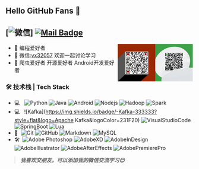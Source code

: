 ## Hello GitHub Fans 👋
[![微信](https://img.shields.io/badge/微信-vx32057-red.svg "微信")]
[![Mail Badge](https://img.shields.io/badge/-zg10472580@gmail.com-c14438?style=flat&logo=Gmail&logoColor=white&link=mailto:zg10472580@gmail.com)](mailto:zg10472580@gmail.com)
---
<img align="right" alt="微信" width="20%" src="./d2aae7f2d51bfb7fc6ca37667b1c0b5.jpg" />
<img align="right" alt="微信" width="20%" src="./6fa99038ea351c37f74c82d4a4001a0.jpg" />

- 🌱 编程爱好者
- 💬 微信:[vx32057](vx32057) 欢迎一起讨论学习
- 👋 爬虫爱好者 开源爱好者 Android开发爱好者


### 🛠 技术栈 | Tech Stack

- 💻 &#160;
![Python](https://img.shields.io/badge/-Python-333333?style=flat&logo=Python&logoColor=FCC624)
![Java](https://img.shields.io/badge/-Java-333333?style=flat&logo=Java&logoColor=FF0000)
![Android](https://img.shields.io/badge/-Android-333333?style=flat&logo=Android&logoColor=3DDC84)
![Nodejs](https://img.shields.io/badge/-Nodejs-333333?style=flat&logo=Next.js&logoColor=3DDC84)
![Hadoop](https://img.shields.io/badge/-%E5%A4%A7%E6%95%B0%E6%8D%AE-333333?style=flat&logo=Apache%20Hadoop&logoColor=66CCFF)
![Spark](https://img.shields.io/badge/-Spark-333333?style=flat&logo=Apache%20Spark&logoColor=E25A1C)
- 💻 &#160;
![Kafka](https://img.shields.io/badge/-Kafka-333333?style=flat&logo=Apache Kafka&logoColor=231F20)
![VisualStudioCode](https://img.shields.io/badge/-Visual%20Studio%20Code-333333?style=flat&logo=Visual%20Studio%20Code&logoColor=007ACC)
![SpringBoot](https://img.shields.io/badge/-SpringBoot-333333?style=flat&logo=SpringBoot&logoColor=6DB33F)
![Lua](https://img.shields.io/badge/-Lua-333333?style=flat&logo=Lua&logoColor=0295FF)
- 🔧 &#160;![Git](https://img.shields.io/badge/-Git-333333?style=flat&logo=git)
![GitHub](https://img.shields.io/badge/-GitHub-333333?style=flat&logo=github)
![Markdown](https://img.shields.io/badge/-Markdown-333333?style=flat&logo=markdown)
![MySQL](https://img.shields.io/badge/-MySQL-333333?style=flat&logo=MySQL&logoColor=FFFFFF)
- 🛠️ &#160;![Adobe Photoshop](https://img.shields.io/badge/-PS-333333?style=flat&logo=AdobePhotoshop&logoColor=31A8FF)
![AdobeXD](https://img.shields.io/badge/-XD-333333?style=flat&logo=AdobeXD&logoColor=FF0000)
![AdobeInDesign](https://img.shields.io/badge/-ID-333333?style=flat&logo=AdobeInDesign&logoColor=FF3366)
![AdobeIllustrator](https://img.shields.io/badge/-AI-333333?style=flat&logo=AdobeIllustrator&logoColor=FF9A00)
![AdobeAfterEffects](https://img.shields.io/badge/-AE-333333?style=flat&logo=AdobeAfterEffects&logoColor=9999FF)
![AdobePremierePro](https://img.shields.io/badge/-PR-333333?style=flat&logo=AdobePremierePro&logoColor=9999FF)

> ***我喜欢交朋友。可以添加我的微信交流学习😊***

